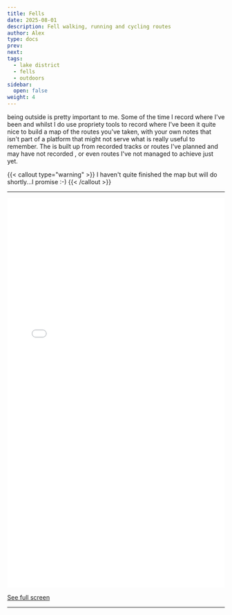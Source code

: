 ```yaml
---
title: Fells
date: 2025-08-01
description: Fell walking, running and cycling routes
author: Alex
type: docs
prev: 
next: 
tags:
  - lake district
  - fells
  - outdoors
sidebar:
  open: false
weight: 4
---
```


being outside is pretty important to me. Some of the time I record where I've been and whilst I do use propriety tools to record where I've been it quite nice to build a map of the routes you've taken, with your own notes that isn't part of a platform that might not serve what is really useful to remember. The is built up from recorded tracks or routes I've planned and may have not recorded , or even routes I've not managed to achieve just yet.

{{< callout type="warning" >}}
I haven't quite finished the map but will do shortly...I promise :-)
{{< /callout >}}

---

<iframe width="100%" height="900px" frameborder="0" allowfullscreen allow="geolocation" src="//umap.openstreetmap.fr/en/map/routes_1268080?scaleControl=false&miniMap=false&scrollWheelZoom=false&zoomControl=true&editMode=disabled&moreControl=true&searchControl=null&tilelayersControl=null&embedControl=null&datalayersControl=true&onLoadPanel=none&captionBar=false&captionMenus=true"></iframe><p><a href="//umap.openstreetmap.fr/en/map/routes_1268080?scaleControl=false&miniMap=false&scrollWheelZoom=true&zoomControl=true&editMode=disabled&moreControl=true&searchControl=null&tilelayersControl=null&embedControl=null&datalayersControl=true&onLoadPanel=none&captionBar=false&captionMenus=true">See full screen</a></p>

---